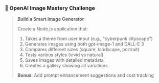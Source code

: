 ### **🎯 OpenAI Image Mastery Challenge**

> **Build a Smart Image Generator**
> 
> Create a Node.js application that:
> 1. Takes a theme from user input (e.g., "cyberpunk cityscape")
> 2. Generates images using both gpt-image-1 and DALL-E 3
> 3. Compares different sizes (square, landscape, portrait)
> 4. Tests various styles (vivid vs natural)
> 5. Saves images with detailed metadata
> 6. Creates a gallery showing all variations
> 
> **Bonus**: Add prompt enhancement suggestions and cost tracking